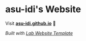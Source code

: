 
# asu-idi's Website

Visit **[asu-idi.github.io](https://asu-idi.github.io)** 🚀

_Built with [Lab Website Template](https://greene-lab.gitbook.io/lab-website-template-docs)_

